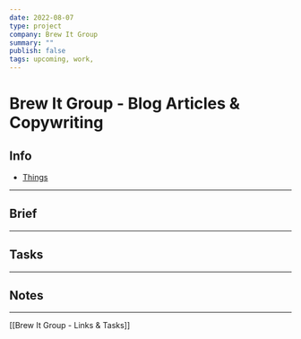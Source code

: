 ```yaml
---
date: 2022-08-07
type: project
company: Brew It Group
summary: ""
publish: false
tags: upcoming, work,
---
```


# Brew It Group - Blog Articles & Copywriting

## Info
-  [Things](things:///show?id=G5894k5u7PHnzjaYzCATQy)

---

## Brief

---

## Tasks

---

## Notes


---
[[Brew It Group - Links & Tasks]]